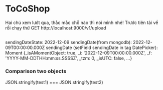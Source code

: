 # ToCoShop
Hai chú xem lướt qua, thắc mắc chỗ nào thì nói mình nhé!
Trước tiên tải về rồi chạy thử GET http://localhost:9000/v1/upload

##
sendingDateState: 2022-12-09
sendingDate(from mongodb): 2022-12-09T00:00:00.000Z
sendingDate (setField sendingDate in tag DatePicker): Moment {_isAMomentObject: true, _i: '2022-12-09T00:00:00.000Z', _f: 'YYYY-MM-DDTHH:mm:ss.SSSSZ', _tzm: 0, _isUTC: false, …}
### Comparison two objects 
JSON.stringify(test1) === JSON.stringify(test2)



